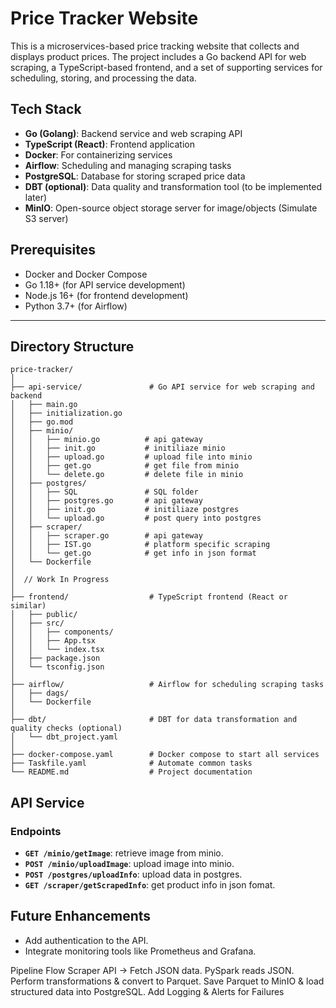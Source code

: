 # Price Tracker Website

This is a microservices-based price tracking website that collects and displays product prices. The project includes a Go backend API for web scraping, a TypeScript-based frontend, and a set of supporting services for scheduling, storing, and processing the data.

## Tech Stack
- **Go (Golang)**: Backend service and web scraping API
- **TypeScript (React)**: Frontend application
- **Docker**: For containerizing services
- **Airflow**: Scheduling and managing scraping tasks
- **PostgreSQL**: Database for storing scraped price data
- **DBT (optional)**: Data quality and transformation tool (to be implemented later)
- **MinIO**: Open-source object storage server for image/objects (Simulate S3 server)

## Prerequisites
- Docker and Docker Compose
- Go 1.18+ (for API service development)
- Node.js 16+ (for frontend development)
- Python 3.7+ (for Airflow)


---

## **Directory Structure**
```
price-tracker/
│
├── api-service/               # Go API service for web scraping and backend
│   ├── main.go
│   ├── initialization.go 
│   ├── go.mod          
│   ├── minio/
│   │   ├── minio.go          # api gateway
│   │   ├── init.go           # initiliaze minio    
│   │   ├── upload.go         # upload file into minio
│   │   ├── get.go            # get file from minio
│   │   └── delete.go         # delete file in minio
│   ├── postgres/
│   │   ├── SQL               # SQL folder
│   │   ├── postgres.go       # api gateway
│   │   ├── init.go           # initiliaze postgres    
│   │   └── upload.go         # post query into postgres
│   ├── scraper/
│   │   ├── scraper.go        # api gateway
│   │   ├── IST.go            # platform specific scraping
│   │   └── get.go            # get info in json format
│   └── Dockerfile   
│  
│  // Work In Progress
│  
├── frontend/                  # TypeScript frontend (React or similar)
│   ├── public/
│   ├── src/
│   │   ├── components/
│   │   ├── App.tsx
│   │   └── index.tsx
│   ├── package.json
│   └── tsconfig.json
│
├── airflow/                   # Airflow for scheduling scraping tasks
│   ├── dags/
│   └── Dockerfile
│
├── dbt/                       # DBT for data transformation and quality checks (optional)
│   └── dbt_project.yaml
│
├── docker-compose.yaml        # Docker compose to start all services
├── Taskfile.yaml              # Automate common tasks
└── README.md                  # Project documentation

```

## **API Service**

### **Endpoints**
- **`GET /minio/getImage`**: retrieve image from minio.
- **`POST /minio/uploadImage`**: upload image into minio.
- **`POST /postgres/uploadInfo`**: upload data in postgres.
- **`GET /scraper/getScrapedInfo`**: get product info in json fomat.


## **Future Enhancements**
- Add authentication to the API.
- Integrate monitoring tools like Prometheus and Grafana.


Pipeline Flow
Scraper API → Fetch JSON data.
PySpark reads JSON.
Perform transformations & convert to Parquet.
Save Parquet to MinIO & load structured data into PostgreSQL.
Add Logging & Alerts for Failures


